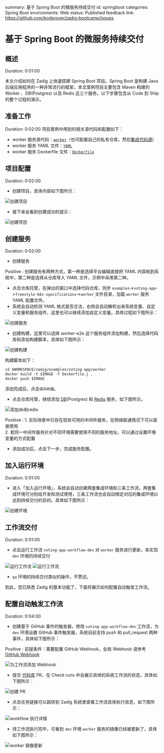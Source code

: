 summary: 基于 Spring Boot 的微服务持续交付
id: springboot
categories: Spring Boot
environments: Web
status: Published
feedback link: https://github.com/koderover/zadig-bootcamp/issues

# 基于 Spring Boot 的微服务持续交付

## 概述

Duration: 0:01:00

本文介绍如何在 Zadig 上快速搭建 Spring Boot 项目。Spring Boot 是构建 Java 后端应用程序的一种非常流行的框架，本文案例项目主要包含 Maven 构建的 Worker 、DB(Postgres) 以及 Redis 这三个服务，以下步骤包含从 Code 到 Ship 的整个过程的演示。

## 准备工作

Duration: 0:02:00
项目案例中用到的相关源代码和配置如下：

- worker 服务源代码：[`worker`](https://github.com/koderover/zadig/tree/main/examples/voting-app/worker/src/main/java/worker/Worker.java)（也可配置自己的私有仓库，然后[集成代码源](https://docs.koderover.com/zadig/settings/codehost/github/)）
- worker 服务 YAML 文件：[`YAML`](https://github.com/koderover/zadig/tree/main/examples/voting-app/freestyle-k8s-specifications/worker)
- worker 服务 Dockerfile 文件：[`Dockerfile`](https://github.com/koderover/zadig/tree/main/examples/voting-app/worker/Dockerfile.j)

## 项目配置

Duration: 0:02:00

- 创建项目，具体内容如下图所示：

![创建项目](./img/springboot_create_project.png "创建项目")

- 接下来会看到创建成功的提示：

![创建项目](./img/springboot_succeeded_to_create_project.png "创建项目成功提示")
## 创建服务

Duration: 0:02:00

- 创建服务

Positive
: 创建服务有两种方式，第一种是选择平台编辑直接把 YAML 内容粘到系统中，第二种是选择从仓库导入 YAML 文件，示例中采用第二种。
- 点击仓库托管，在弹出的窗口中选择代码仓库，同步 `examples`->`voting-app`->`freestyle-k8s-specifications`->`worker` 文件目录，加载 `worker` 服务 YAML 配置文件。
- 系统会自动检测 YAML 格式是否合法，右侧会自动解析出来系统变量、自定义变量和服务组件，这里也可以继续添加自定义变量。具体过程如下图所示：

![创建服务](./img/springboot_load_service_yaml.gif "加载服务配置")

- 创建构建，这里可以选择 worker-e2e 这个服务组件添加构建，然后选择代码库和添加构建脚本，具体如下图所示：

![创建构建](./img/springboot_create_build.png "创建构建")

构建脚本如下：

```dockerfile
cd $WORKSPACE/zadig/examples/voting-app/worker
docker build -t $IMAGE -f Dockerfile.j .
docker push $IMAGE
```
添加完成后，点击`保存构建`。

- 点击仓库托管，继续添加 [DB](https://github.com/koderover/zadig/tree/main/examples/voting-app/freestyle-k8s-specifications/db)(Postgres) 和 [Redis](https://github.com/koderover/zadig/tree/main/examples/voting-app/freestyle-k8s-specifications/redis) 服务，如下图所示。


![添加db和redis](./img/springboot_add_db.png "添加db和redis")

Positive
: 1. 实际场景中已存在现有可用的中间件服务，在网络联通情况下可以直接使用 <br> 2. 若同一中间件服务针对不同环境需要使用不同的服务地址，可以通过设置环境变量的方式配置

- 添加成功后，点击下一步，完成服务配置。

## 加入运行环境

Duration: 0:01:00

- 进入「加入运行环境」，系统会自动创建两套集成环境和三条工作流，两套集成环境可分别给开发和测试使用，三条工作流也会自动绑定对应的集成环境以达到持续交付的目的。具体如下图所示：

![创建环境](./img/springboot_create_project_result.png "创建环境")

## 工作流交付

Duration: 0:01:00

- 点击运行工作流 `voting-app-workflow-dev` 对 `worker` 服务进行更新，来实现 `dev` 环境的持续交付

![运行工作流](./img/springboot_run_dev_worker.png "运行工作流")
![运行工作流](./img/springboot_run_pipeline_result.png "运行工作流")

- `qa` 环境的持续交付类似的操作，不赘述。

到此，您已熟悉 Zadig 的基本功能了，下面将展示如何配置自动触发工作流。

## 配置自动触发工作流

Duration: 0:04:00

- 创建基于 GitHub 事件的触发器，修改 `voting-app-workflow-dev` 工作流，为 `dev` 环境设置 GitHub 事件触发器，系统目前支持 push 和 pull_request 两种事件，具体如下图所示：

Positive
: 前提条件：需要配置 GitHub Webhook，全局 Webhook 请参考 [GitHub Webhook](https://docs.koderover.com/zadig/settings/webhook-config/#gitlab-webhook-%E9%85%8D%E7%BD%AE)

![为工作流添加 Webhook](./img/springboot_create_webhook.png "为工作流添加 Webhook")

- 提交 [代码库](https://github.com/koderover/zadig/tree/main/examples/voting-app/worker) PR，在 Check runs 中会展示具体的系统工作流的状态，具体如下图所示：

![创建 PR](./img/springboot_create_pr.png "创建 PR")

- 点击任务链接可以跳转到 Zadig 系统里查看工作流具体执行信息，如下图所示：

![workflow 执行详情](./img/springboot_webhook_triggered_pipeline.png "workflow 执行详情")

- 待工作流执行完毕，可看到 `dev` 环境 `worker` 服务的镜像已经被更新了，具体如下图所示：

![worker 镜像更新](./img/springboot_triggered_pipeline_env_stats.png "worker 镜像更新")
